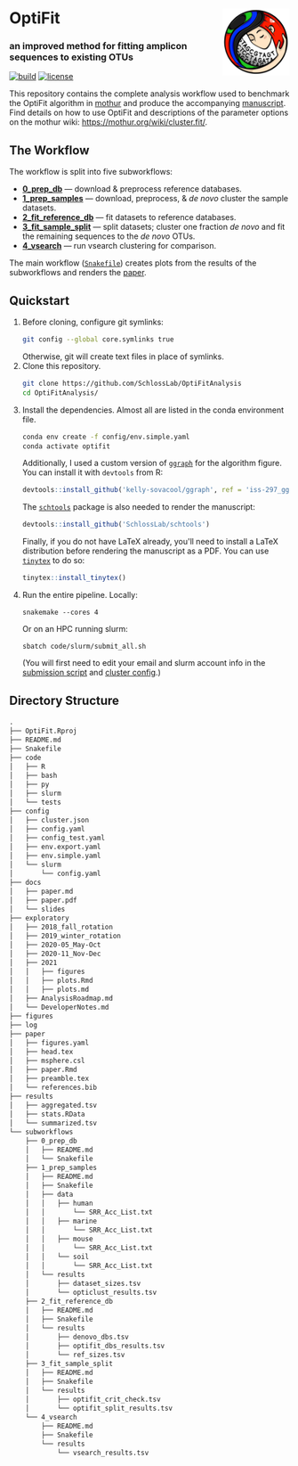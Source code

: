 # OptiFit <a href='http://github.com/SchlossLab/Sovacool_OptiFit_2021/'><img src='https://raw.githubusercontent.com/mothur/logo/master/mothur_RGB.png' align="right" height="120" /></a>

### an improved method for fitting amplicon sequences to existing OTUs

[![build](https://github.com/SchlossLab/Sovacool_OptiFit_2021/actions/workflows/build.yml/badge.svg)](https://github.com/SchlossLab/Sovacool_OptiFit_2021/actions/workflows/build.yml)
[![license](https://img.shields.io/badge/license-MIT-blue.svg)](https://github.com/SchlossLab/Sovacool_OptiFit_2021/blob/main/LICENSE.md)

This repository contains the complete analysis workflow used to benchmark the
OptiFit algorithm in [mothur](https://github.com/mothur/mothur)
and produce the accompanying [manuscript](docs/paper.pdf).
Find details on how to use OptiFit and descriptions of the parameter options on
the mothur wiki: https://mothur.org/wiki/cluster.fit/.

## The Workflow

The workflow is split into five subworkflows:

- **[0_prep_db](subworkflows/0_prep_db)** — download & preprocess reference
    databases.
- **[1_prep_samples](subworkflows/1_prep_samples)** — download, preprocess, &
    _de novo_ cluster the sample datasets.
- **[2_fit_reference_db](subworkflows/2_fit_reference_db)** — fit datasets to
    reference databases.
- **[3_fit_sample_split](subworkflows/3_fit_sample_split)** — split datasets;
    cluster one fraction _de novo_ and fit the remaining sequences to the
    _de novo_ OTUs.
- **[4_vsearch](subworkflows/4_vsearch)** — run vsearch clustering for
    comparison.

The main workflow ([`Snakefile`](Snakefile)) creates plots from the results of
the subworkflows and renders the [paper](paper).

## Quickstart

1. Before cloning, configure git symlinks:
    ```bash
    git config --global core.symlinks true
    ```
    Otherwise, git will create text files in place of symlinks.
1. Clone this repository.
    ```bash
    git clone https://github.com/SchlossLab/OptiFitAnalysis
    cd OptiFitAnalysis/
    ```
1. Install the dependencies.
    Almost all are listed in the conda environment file.
    ```bash
    conda env create -f config/env.simple.yaml
    conda activate optifit
    ```
    Additionally, I used a custom version of
    [`ggraph`](https://ggraph.data-imaginist.com/)
    for the algorithm figure.
    You can install it with `devtools` from R:
    ```r
    devtools::install_github('kelly-sovacool/ggraph', ref = 'iss-297_ggtext')
    ```
    The [`schtools`](https://github.com/SchlossLab/schtools)
    package is also needed to render the manuscript:
    ```r
    devtools::install_github('SchlossLab/schtools')
    ```
    Finally, if you do not have LaTeX already, you'll need to install a LaTeX
    distribution before rendering the manuscript as a PDF.
    You can use [`tinytex`](https://yihui.org/tinytex/)
    to do so:
    ```r
    tinytex::install_tinytex()
    ```
1. Run the entire pipeline.
    Locally:
    ```
    snakemake --cores 4
    ```
    Or on an HPC running slurm:
    ```
    sbatch code/slurm/submit_all.sh
    ```
    (You will first need to edit your email and slurm account info in the
    [submission script](code/slurm/submit.sh)
    and [cluster config](config/cluster.json).)

## Directory Structure

```
.
├── OptiFit.Rproj
├── README.md
├── Snakefile
├── code
│   ├── R
│   ├── bash
│   ├── py
│   ├── slurm
│   └── tests
├── config
│   ├── cluster.json
│   ├── config.yaml
│   ├── config_test.yaml
│   ├── env.export.yaml
│   ├── env.simple.yaml
│   └── slurm
│       └── config.yaml
├── docs
│   ├── paper.md
│   ├── paper.pdf
│   └── slides
├── exploratory
│   ├── 2018_fall_rotation
│   ├── 2019_winter_rotation
│   ├── 2020-05_May-Oct
│   ├── 2020-11_Nov-Dec
│   ├── 2021
│   │   ├── figures
│   │   ├── plots.Rmd
│   │   ├── plots.md
│   ├── AnalysisRoadmap.md
│   └── DeveloperNotes.md
├── figures
├── log
├── paper
│   ├── figures.yaml
│   ├── head.tex
│   ├── msphere.csl
│   ├── paper.Rmd
│   ├── preamble.tex
│   └── references.bib
├── results
│   ├── aggregated.tsv
│   ├── stats.RData
│   └── summarized.tsv
└── subworkflows
    ├── 0_prep_db
    │   ├── README.md
    │   └── Snakefile
    ├── 1_prep_samples
    │   ├── README.md
    │   ├── Snakefile
    │   ├── data
    │   │   ├── human
    │   │       └── SRR_Acc_List.txt
    │   │   ├── marine
    │   │       └── SRR_Acc_List.txt
    │   │   ├── mouse
    │   │       └── SRR_Acc_List.txt
    │   │   └── soil
    │   │       └── SRR_Acc_List.txt
    │   └── results
    │       ├── dataset_sizes.tsv
    │       └── opticlust_results.tsv
    ├── 2_fit_reference_db
    │   ├── README.md
    │   ├── Snakefile
    │   └── results
    │       ├── denovo_dbs.tsv
    │       ├── optifit_dbs_results.tsv
    │       └── ref_sizes.tsv
    ├── 3_fit_sample_split
    │   ├── README.md
    │   ├── Snakefile
    │   └── results
    │       ├── optifit_crit_check.tsv
    │       └── optifit_split_results.tsv
    └── 4_vsearch
        ├── README.md
        ├── Snakefile
        └── results
            └── vsearch_results.tsv
```
